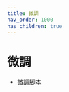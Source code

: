```yaml
---
title: 微調
nav_order: 1000
has_children: true
---
```


# 微調


* [微調腳本](https://github.com/samwhelp/note-about-ubuntu-sway/tree/gh-pages/_demo)
